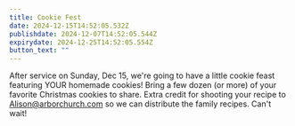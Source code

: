 ```yaml
---
title: Cookie Fest
date: 2024-12-15T14:52:05.532Z
publishdate: 2024-12-07T14:52:05.544Z
expirydate: 2024-12-25T14:52:05.554Z
button_text: ""
---
```

A﻿fter service on Sunday, Dec 15, we're going to have a little cookie feast featuring YOUR homemade cookies! Bring a few dozen (or more) of your favorite Christmas cookies to share. Extra credit for shooting your recipe to Alison@arborchurch.com so we can distribute the family recipes. Can't wait!